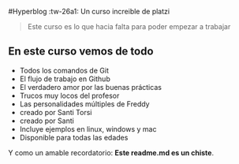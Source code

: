#Hyperblog :tw-26a1:
Un curso increible de platzi
>Este curso es lo que hacia falta para poder empezar a trabajar

## En este curso vemos de todo
* Todos los comandos de Git
* El flujo de trabajo en Github
* El verdadero amor por las buenas prácticas
* Trucos muy locos del profesor
* Las personalidades múltiples de Freddy
* creado por Santi Torsi
* creado por Santi 
* Incluye ejemplos en linux, windows y mac
* Disponible para todas las edades

Y como un amable recordatorio: **Este readme.md es un chiste**.
